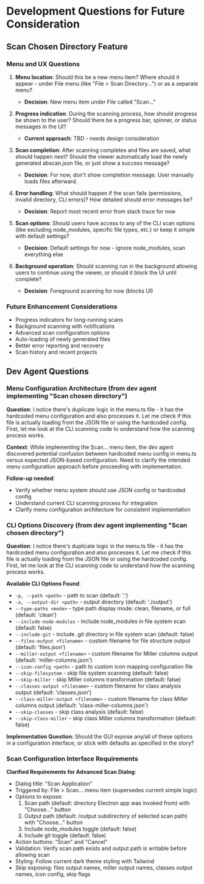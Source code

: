 # Development Questions for Future Consideration

## Scan Chosen Directory Feature

### Menu and UX Questions
1. **Menu location**: Should this be a new menu item? Where should it appear - under File menu (like "File > Scan Directory...") or as a separate menu?
   - **Decision**: New menu item under File called "Scan…"

2. **Progress indication**: During the scanning process, how should progress be shown to the user? Should there be a progress bar, spinner, or status messages in the UI?
   - **Current approach**: TBD - needs design consideration

3. **Scan completion**: After scanning completes and files are saved, what should happen next? Should the viewer automatically load the newly generated abscan.json file, or just show a success message?
   - **Decision**: For now, don't show completion message. User manually loads files afterward.

4. **Error handling**: What should happen if the scan fails (permissions, invalid directory, CLI errors)? How detailed should error messages be?
   - **Decision**: Report most recent error from stack trace for now

5. **Scan options**: Should users have access to any of the CLI scan options (like excluding node_modules, specific file types, etc.) or keep it simple with default settings?
   - **Decision**: Default settings for now - ignore node_modules, scan everything else

6. **Background operation**: Should scanning run in the background allowing users to continue using the viewer, or should it block the UI until complete?
   - **Decision**: Foreground scanning for now (blocks UI)

### Future Enhancement Considerations
- Progress indicators for long-running scans
- Background scanning with notifications
- Advanced scan configuration options
- Auto-loading of newly generated files
- Better error reporting and recovery
- Scan history and recent projects

## Dev Agent Questions

### Menu Configuration Architecture (from dev agent implementing "Scan chosen directory")
**Question**: I notice there's duplicate logic in the menu.ts file - it has the hardcoded menu configuration and also processes it. Let me check if this file is actually loading from the JSON file or using the hardcoded config. First, let me look at the CLI scanning code to understand how the scanning process works.

**Context**: While implementing the Scan… menu item, the dev agent discovered potential confusion between hardcoded menu config in menu.ts versus expected JSON-based configuration. Need to clarify the intended menu configuration approach before proceeding with implementation.

**Follow-up needed**: 
- Verify whether menu system should use JSON config or hardcoded config
- Understand current CLI scanning process for integration
- Clarify menu configuration architecture for consistent implementation

### CLI Options Discovery (from dev agent implementing "Scan chosen directory")
**Question**: I notice there's duplicate logic in the menu.ts file - it has the hardcoded menu configuration and also processes it. Let me check if this file is actually loading from the JSON file or using the hardcoded config. First, let me look at the CLI scanning code to understand how the scanning process works.

**Available CLI Options Found**:
- `-p, --path <path>` - path to scan (default: '.')
- `-o, --output-dir <path>` - output directory (default: './output') 
- `--type-paths <mode>` - type path display mode: clean, filename, or full (default: 'clean')
- `--include-node-modules` - include node_modules in file system scan (default: false)
- `--include-git` - include .git directory in file system scan (default: false)
- `--files-output <filename>` - custom filename for file structure output (default: 'files.json')
- `--miller-output <filename>` - custom filename for Miller columns output (default: 'miller-columns.json')
- `--icon-config <path>` - path to custom icon mapping configuration file
- `--skip-filesystem` - skip file system scanning (default: false)
- `--skip-miller` - skip Miller columns transformation (default: false)
- `--classes-output <filename>` - custom filename for class analysis output (default: 'classes.json')
- `--class-miller-output <filename>` - custom filename for class Miller columns output (default: 'class-miller-columns.json')
- `--skip-classes` - skip class analysis (default: false)
- `--skip-class-miller` - skip class Miller columns transformation (default: false)

**Implementation Question**: Should the GUI expose any/all of these options in a configuration interface, or stick with defaults as specified in the story?

### Scan Configuration Interface Requirements
**Clarified Requirements for Advanced Scan Dialog**:
- Dialog title: "Scan Application"
- Triggered by: File > Scan... menu item (supersedes current simple logic)
- Options to expose:
  1. Scan path (default: directory Electron app was invoked from) with "Choose..." button
  2. Output path (default: /output subdirectory of selected scan path) with "Choose..." button  
  3. Include node_modules toggle (default: false)
  4. Include git toggle (default: false)
- Action buttons: "Scan" and "Cancel"
- Validation: Verify scan path exists and output path is writable before allowing scan
- Styling: Follow current dark theme styling with Tailwind
- Skip exposing: files output names, miller output names, classes output names, icon config, skip flags